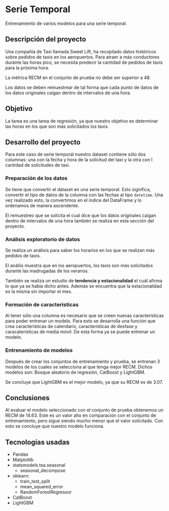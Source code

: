 # Serie Temporal
Entrenamiento de varios modelos para una serie temporal.

## Descripción del proyecto
Una compañía de Taxi llamada Sweet Lift, ha recopilado datos históricos sobre pedidos de taxis en los aeropuertos. Para atraer a más conductores durante las horas pico, se necesita predecir la cantidad de pedidos de taxis para la próxima hora.

La métrica RECM en el conjunto de prueba no debe ser superior a 48.

Los datos se deben remuestrear de tal forma que cada punto de datos de los datos originales caigan dentro de intervalos de una hora.

## Objetivo
La tarea es una tarea de regresión, ya que nuestro objetivo es determinar las horas en los que son más solicitados los taxis.

## Desarrollo del proyecto
Para este caso de serie temporal nuestro dataset contiene sólo dos columnas: una con la fecha y hora de la solicitud del taxi y la otra con l cantidad de solicitudes de taxi.

### Preparación de los datos
Se tiene que convertir el dataset en una serie temporal. Esto significa, convertir el tipo de datos de la columna con las fechas al tipo `datetime`. Una vez realizado esto, la convertimos en el índice del DataFrame y lo ordenamos de manera ascendente.

El remuestreo que se solicita el cual dice que los datos originales caigan dentro de intervalos de una hora también se realiza en esta sección del proyecto.

### Análisis exploratorio de datos
Se realiza un análisis para saber los horarios en los que se realizan más pedidos de taxis. 

El análiis muestra que en los aeropuertos, los taxis son más solicitados durante las madrugadas de los veranos.

También se realiza un estudio de **tendencia y estacionalidad** el cuál afirma lo que ya se había dicho antes. Además se encuentra que la estacionalidad es la misma sin importar el mes.

### Formación de características
Al tener sólo una columna es necesario que se creen nuevas características para poder entrenar un modelo. Para esto se desarrolla una función que crea características de calendario, características de desfase y caracaterísticas de media móvil. De esta forma ya se puede entrenar un modelo.

### Entrenamiento de modelos
Después de crear los conjuntos de entrenamiento y prueba, se entrenan 3 modelos de los cuales se selecciona al que tenga mejor RECM. Dichos modelos son: Bosque aleatorio de regresión, CatBoost y LightGBM.

Se concluye que LightGBM es el mejor modelo, ya que su RECM es de 3.07.

## Conclusiones
Al evaluar el modelo seleccionado con el conjunto de prueba obtenemos un RECM de 14.63. Este es un valor alto en comparación con el conjunto de entrenamiento, pero sigue siendo mucho menor que el valor solicitado. Con esto se concluye que nuestro modelo funciona.

## Tecnologías usadas
* Pandas
* Matplotlib
* statsmodels.tsa.seasonal
    + seasonal_decompose
* sklearn: 
    + train_test_split
    + mean_squared_error
    + RandomForestRegressor
* CatBoost
* LightGBM
